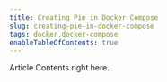 ```yaml
---
title: Creating Pie in Docker Compose
slug: creating-pie-in-docker-compose
tags: docker,docker-compose
enableTableOfContents: true
---
```


Article Contents right here.
